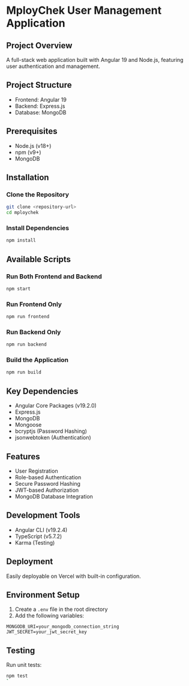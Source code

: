 # MployChek User Management Application

## Project Overview
A full-stack web application built with Angular 19 and Node.js, featuring user authentication and management.

## Project Structure
- Frontend: Angular 19
- Backend: Express.js
- Database: MongoDB

## Prerequisites
- Node.js (v18+)
- npm (v9+)
- MongoDB

## Installation

### Clone the Repository
```bash
git clone <repository-url>
cd mploychek
```

### Install Dependencies
```bash
npm install
```

## Available Scripts

### Run Both Frontend and Backend
```bash
npm start
```

### Run Frontend Only
```bash
npm run frontend
```

### Run Backend Only
```bash
npm run backend
```

### Build the Application
```bash
npm run build
```

## Key Dependencies
- Angular Core Packages (v19.2.0)
- Express.js
- MongoDB
- Mongoose
- bcryptjs (Password Hashing)
- jsonwebtoken (Authentication)

## Features
- User Registration
- Role-based Authentication
- Secure Password Hashing
- JWT-based Authorization
- MongoDB Database Integration

## Development Tools
- Angular CLI (v19.2.4)
- TypeScript (v5.7.2)
- Karma (Testing)

## Deployment
Easily deployable on Vercel with built-in configuration.

## Environment Setup
1. Create a `.env` file in the root directory
2. Add the following variables:
```
MONGODB_URI=your_mongodb_connection_string
JWT_SECRET=your_jwt_secret_key
```

## Testing
Run unit tests:
```bash
npm test
`